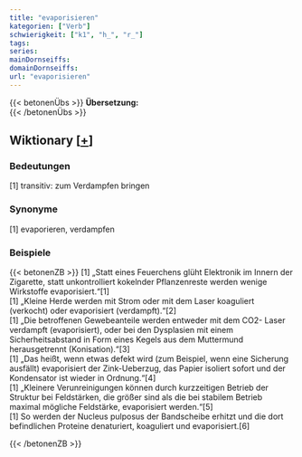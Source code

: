 ```yaml
---
title: "evaporisieren"
kategorien: ["Verb"]
schwierigkeit: ["k1", "h_", "r_"]
tags:
series:
mainDornseiffs:
domainDornseiffs:
url: "evaporisieren"
---
```


{{< betonenÜbs >}}
**Übersetzung:**  
{{< /betonenÜbs >}}

## Wiktionary [[+](https://de.wiktionary.org/wiki/evaporisieren)]

### Bedeutungen
[1] transitiv: zum Verdampfen bringen  

### Synonyme
[1] evaporieren, verdampfen  

### Beispiele
{{< betonenZB >}}
[1] „Statt eines Feuerchens glüht Elektronik im Innern der Zigarette, statt unkontrolliert kokelnder  Pflanzenreste werden wenige Wirkstoffe evaporisiert.“[1]  
[1] „Kleine Herde werden mit Strom oder mit dem Laser koaguliert (verkocht) oder evaporisiert (verdampft).“[2]  
[1] „Die betroffenen Gewebeanteile werden entweder mit dem CO2- Laser verdampft (evaporisiert), oder bei den Dysplasien mit einem Sicherheitsabstand in Form eines Kegels aus dem Muttermund herausgetrennt (Konisation).“[3]  
[1] „Das heißt, wenn etwas defekt wird (zum Beispiel, wenn eine Sicherung ausfällt) evaporisiert der Zink-Ueberzug, das Papier isoliert sofort und der Kondensator ist wieder in Ordnung.“[4]  
[1] „Kleinere Verunreinigungen können durch kurzzeitigen Betrieb der Struktur bei Feldstärken, die größer sind als die bei stabilem Betrieb maximal mögliche Feldstärke, evaporisiert werden.“[5]  
[1] So werden der Nucleus pulposus der Bandscheibe erhitzt und die dort befindlichen Proteine denaturiert, koaguliert und evaporisiert.[6]  

{{< /betonenZB >}}

